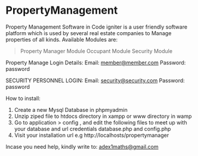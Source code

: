 # PropertyManagement
Property Management Software in Code igniter is a user friendly software platform which is used by several real estate companies to Manage properties of all kinds.
Available Modules are:
> Property Manager Module
> Occupant Module
> Security Module

Property Manage Login Details:
Email: member@member.com
Password: password

SECURITY PERSONNEL LOGIN:
Email: security@security.com
Password: password

How to install:
1.  Create a new Mysql Database in phpmyadmin
2.  Unzip ziped file to htdocs directory in xampp or www directory in wamp
3.  Go to application > config , and edit the following files to meet up with your database and url credentials
    database.php and config.php
4.  Visit your installation url e.g http://localhosts/propertymanager

Incase you need help, kindly write to: adex1maths@gmail.com

